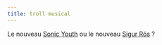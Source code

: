 ```yaml
---
title: troll musical
---
```


Le nouveau [Sonic Youth](http://www.sonicyouth.com/main/breaking.html#1) ou le
nouveau [Sigur Rós](http://www.sigur-ros.co.uk/band/disco/babatikidido.html) ?

